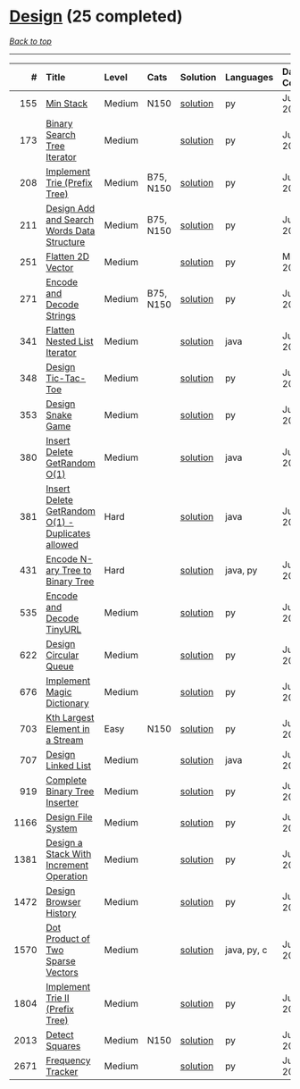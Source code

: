 # [Design](<https://leetcode.com/tag/Design/>) (25 completed)

*[Back to top](<../../README.md>)*

------

|    # | Title                                                                                                                              | Level   | Cats      | Solution                                                                    | Languages   | Date Complete   |
|-----:|:-----------------------------------------------------------------------------------------------------------------------------------|:--------|:----------|:----------------------------------------------------------------------------|:------------|:----------------|
|  155 | [Min Stack](<https://leetcode.com/problems/min-stack>)                                                                             | Medium  | N150      | [solution](<../_155. Min Stack.md>)                                         | py          | Jun 13, 2024    |
|  173 | [Binary Search Tree Iterator](<https://leetcode.com/problems/binary-search-tree-iterator>)                                         | Medium  |           | [solution](<../_173. Binary Search Tree Iterator.md>)                       | py          | Jun 26, 2024    |
|  208 | [Implement Trie (Prefix Tree)](<https://leetcode.com/problems/implement-trie-prefix-tree>)                                         | Medium  | B75, N150 | [solution](<../_208. Implement Trie (Prefix Tree).md>)                      | py          | Jun 27, 2024    |
|  211 | [Design Add and Search Words Data Structure](<https://leetcode.com/problems/design-add-and-search-words-data-structure>)           | Medium  | B75, N150 | [solution](<../_211. Design Add and Search Words Data Structure.md>)        | py          | Jun 27, 2024    |
|  251 | [Flatten 2D Vector](<https://leetcode.com/problems/flatten-2d-vector>)                                                             | Medium  |           | [solution](<../_251. Flatten 2D Vector.md>)                                 | py          | May 22, 2024    |
|  271 | [Encode and Decode Strings](<https://leetcode.com/problems/encode-and-decode-strings>)                                             | Medium  | B75, N150 | [solution](<../_271. Encode and Decode Strings.md>)                         | py          | Jun 12, 2024    |
|  341 | [Flatten Nested List Iterator](<https://leetcode.com/problems/flatten-nested-list-iterator>)                                       | Medium  |           | [solution](<../_341. Flatten Nested List Iterator.md>)                      | java        | Jul 02, 2024    |
|  348 | [Design Tic-Tac-Toe](<https://leetcode.com/problems/design-tic-tac-toe>)                                                           | Medium  |           | [solution](<../_348. Design Tic-Tac-Toe.md>)                                | py          | Jul 04, 2024    |
|  353 | [Design Snake Game](<https://leetcode.com/problems/design-snake-game>)                                                             | Medium  |           | [solution](<../_353. Design Snake Game.md>)                                 | py          | Jun 28, 2024    |
|  380 | [Insert Delete GetRandom O(1)](<https://leetcode.com/problems/insert-delete-getrandom-o1>)                                         | Medium  |           | [solution](<../_380. Insert Delete GetRandom O(1).md>)                      | java        | Jul 05, 2024    |
|  381 | [Insert Delete GetRandom O(1) - Duplicates allowed](<https://leetcode.com/problems/insert-delete-getrandom-o1-duplicates-allowed>) | Hard    |           | [solution](<../_381. Insert Delete GetRandom O(1) - Duplicates allowed.md>) | java        | Jul 05, 2024    |
|  431 | [Encode N-ary Tree to Binary Tree](<https://leetcode.com/problems/encode-n-ary-tree-to-binary-tree>)                               | Hard    |           | [solution](<../_431. Encode N-ary Tree to Binary Tree.md>)                  | java, py    | Jun 28, 2024    |
|  535 | [Encode and Decode TinyURL](<https://leetcode.com/problems/encode-and-decode-tinyurl>)                                             | Medium  |           | [solution](<../_535. Encode and Decode TinyURL.md>)                         | py          | Jun 07, 2024    |
|  622 | [Design Circular Queue](<https://leetcode.com/problems/design-circular-queue>)                                                     | Medium  |           | [solution](<../_622. Design Circular Queue.md>)                             | py          | Jul 05, 2024    |
|  676 | [Implement Magic Dictionary](<https://leetcode.com/problems/implement-magic-dictionary>)                                           | Medium  |           | [solution](<../_676. Implement Magic Dictionary.md>)                        | py          | Jun 27, 2024    |
|  703 | [Kth Largest Element in a Stream](<https://leetcode.com/problems/kth-largest-element-in-a-stream>)                                 | Easy    | N150      | [solution](<../_703. Kth Largest Element in a Stream.md>)                   | py          | Jul 04, 2024    |
|  707 | [Design Linked List](<https://leetcode.com/problems/design-linked-list>)                                                           | Medium  |           | [solution](<../_707. Design Linked List.md>)                                | java        | Jun 21, 2024    |
|  919 | [Complete Binary Tree Inserter](<https://leetcode.com/problems/complete-binary-tree-inserter>)                                     | Medium  |           | [solution](<../_919. Complete Binary Tree Inserter.md>)                     | py          | Jul 05, 2024    |
| 1166 | [Design File System](<https://leetcode.com/problems/design-file-system>)                                                           | Medium  |           | [solution](<../_1166. Design File System.md>)                               | py          | Jun 27, 2024    |
| 1381 | [Design a Stack With Increment Operation](<https://leetcode.com/problems/design-a-stack-with-increment-operation>)                 | Medium  |           | [solution](<../_1381. Design a Stack With Increment Operation.md>)          | py          | Jul 05, 2024    |
| 1472 | [Design Browser History](<https://leetcode.com/problems/design-browser-history>)                                                   | Medium  |           | [solution](<../_1472. Design Browser History.md>)                           | py          | Jul 05, 2024    |
| 1570 | [Dot Product of Two Sparse Vectors](<https://leetcode.com/problems/dot-product-of-two-sparse-vectors>)                             | Medium  |           | [solution](<../_1570. Dot Product of Two Sparse Vectors.md>)                | java, py, c | Jun 06, 2024    |
| 1804 | [Implement Trie II (Prefix Tree)](<https://leetcode.com/problems/implement-trie-ii-prefix-tree>)                                   | Medium  |           | [solution](<../_1804. Implement Trie II (Prefix Tree).md>)                  | py          | Jun 27, 2024    |
| 2013 | [Detect Squares](<https://leetcode.com/problems/detect-squares>)                                                                   | Medium  | N150      | [solution](<../_2013. Detect Squares.md>)                                   | py          | Jun 28, 2024    |
| 2671 | [Frequency Tracker](<https://leetcode.com/problems/frequency-tracker>)                                                             | Medium  |           | [solution](<../_2671. Frequency Tracker.md>)                                | py          | Jun 28, 2024    |